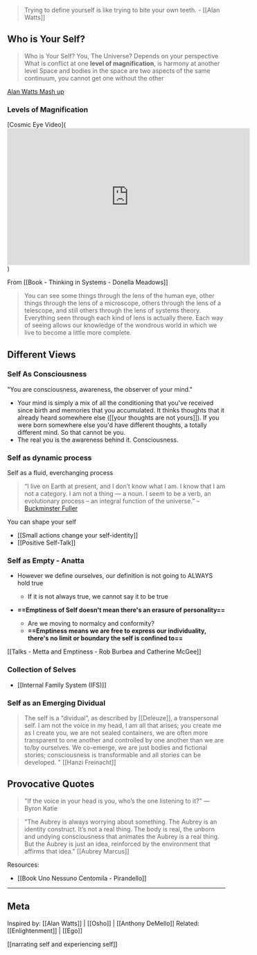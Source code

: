> Trying to define yourself is like trying to bite your own teeth. - [[Alan Watts]]

## Who is Your Self?
> Who is Your Self?
You, The Universe? Depends on your perspective
What is conflict at one **level of magnification**, is harmony at another level
Space and bodies in the space are two aspects of the same continuum, you cannot get one without the other

[Alan Watts Mash up](https://soundcloud.com/farhar/how-to-grow-alan-watts-mash-up)

### Levels of Magnification

[Cosmic Eye Video](<iframe width="560" height="315" src="https://www.youtube.com/embed/8Are9dDbW24" title="YouTube video player" frameborder="0" allow="accelerometer; autoplay; clipboard-write; encrypted-media; gyroscope; picture-in-picture" allowfullscreen></iframe>)

From [[Book - Thinking in Systems - Donella Meadows]]
> You can see some things through the lens of the human eye, other things through the lens of a microscope, others through the lens of a telescope, and still others through the lens of systems theory. Everything seen through each kind of lens is actually there. Each way of seeing allows our knowledge of the wondrous world in which we live to become a little more complete.

## Different Views
### Self As Consciousness
"You are consciousness, awareness, the observer of your mind."

- Your mind is simply a mix of all the conditioning that you've received since birth and memories that you accumulated. It thinks thoughts that it already heard somewhere else ([[your thoughts are not yours]]). If you were born somewhere else you'd have different thoughts, a totally different mind. So that cannot be you.
- The real you is the awareness behind it. Consciousness.

### Self as dynamic process
Self as a fluid, everchanging process

> “I live on Earth at present, and I don’t know what I am. I know that I am not a category. I am not a thing — a noun. I seem to be a verb, an evolutionary process – an integral function of the universe.”
	– [Buckminster Fuller](http://en.wikiquote.org/wiki/Buckminster_Fuller)

You can shape your self
- [[Small actions change your self-identity]]
- [[Positive Self-Talk]]

### Self as Empty - Anatta
- However we define ourselves, our definition is not going to ALWAYS hold true
	- If it is not always true, we cannot say it to be true 

- **==Emptiness of Self doesn't mean there's an erasure of personality==**
	- Are we moving to normalcy and conformity?
	- **==Emptiness means we are free to express our individuality, there's no limit or boundary the self is confined to==**

[[Talks - Metta and Emptiness - Rob Burbea and Catherine McGee]]

### Collection of Selves
- [[Internal Family System (IFS)]]

### Self as an Emerging Dividual
> The self is a “dividual”, as described by [[Deleuze]], a transpersonal self. I am not the voice in my head, I am all that arises; you create me as I create you, we are not sealed containers, we are often more transparent to one another and controlled by one another than we are to/by ourselves. We co-emerge, we are just bodies and fictional stories; consciousness is transformable and all stories can be developed. " [[Hanzi Freinacht]]

## Provocative Quotes

> "If the voice in your head is you, who’s the one listening to it?"
— Byron Katie

> "The Aubrey is always worrying about something. The Aubrey is an identity construct. It’s not a real thing. The body is real, the unborn and undying consciousness that animates the Aubrey is a real thing. But the Aubrey is just an idea, reinforced by the environment that affirms that idea." [[Aubrey Marcus]]

Resources:
- [[Book Uno Nessuno Centomila - Pirandello]]


-------------------
## Meta
Inspired by: [[Alan Watts]] | [[Osho]] | [[Anthony DeMello]]
Related: [[Enlightenment]] | [[Ego]] 

[[narrating self and experiencing self]]
